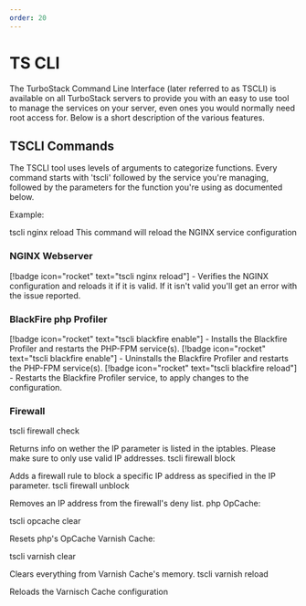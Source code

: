 ```yaml
---
order: 20
---
```


# TS CLI

The TurboStack Command Line Interface (later referred to as TSCLI) is available on all TurboStack servers to provide you with an easy to use tool to manage the services on your server, even ones you would normally need root access for. Below is a short description of the various features.

 
## TSCLI Commands
The TSCLI tool uses levels of arguments to categorize functions. Every command starts with 'tscli' followed by the service you're managing, followed by the parameters for the function you're using as documented below.
 
Example:
 
tscli nginx reload
This command will reload the NGINX service configuration

 

### NGINX Webserver
[!badge icon="rocket" text="tscli nginx reload"] - Verifies the NGINX configuration and reloads it if it is valid. If it isn't valid you'll get an error with the issue reported.

### BlackFire php Profiler
[!badge icon="rocket" text="tscli blackfire enable"] - Installs the Blackfire Profiler and restarts the PHP-FPM service(s).
[!badge icon="rocket" text="tscli blackfire enable"] - Uninstalls the Blackfire Profiler and restarts the PHP-FPM service(s).
[!badge icon="rocket" text="tscli blackfire reload"] - Restarts the Blackfire Profiler service, to apply changes to the configuration.

### Firewall

tscli firewall check

Returns info on wether the IP parameter is listed in the iptables. Please make sure to only use valid IP addresses.
tscli firewall block

Adds a firewall rule to block a specific IP address as specified in the IP parameter.
tscli firewall unblock

Removes an IP address from the firewall's deny list.
php OpCache:

tscli opcache clear

Resets php's OpCache
Varnish Cache:

tscli varnish clear

Clears everything from Varnish Cache's memory.
tscli varnish reload

Reloads the Varnisch Cache configuration
